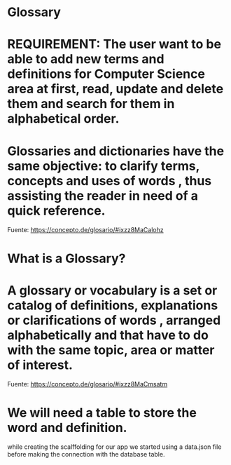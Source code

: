# Glossary
# REQUIREMENT: The user want to be able to add new terms and definitions for Computer Science area at first, read, update and delete them and search for them in alphabetical order.
#
# Glossaries and dictionaries have the same objective: to clarify terms, concepts and uses of words , thus assisting the reader in need of a quick reference.

Fuente: https://concepto.de/glosario/#ixzz8MaCalohz

# What is a Glossary?
# A glossary or vocabulary is a set or catalog of definitions, explanations or clarifications of words , arranged alphabetically and that have to do with the same topic, area or matter of interest.
Fuente: https://concepto.de/glosario/#ixzz8MaCmsatm

# We will need a table to store the word and definition.
while creating the scalffolding for our app we started using a data.json file before making the connection with the database table.


